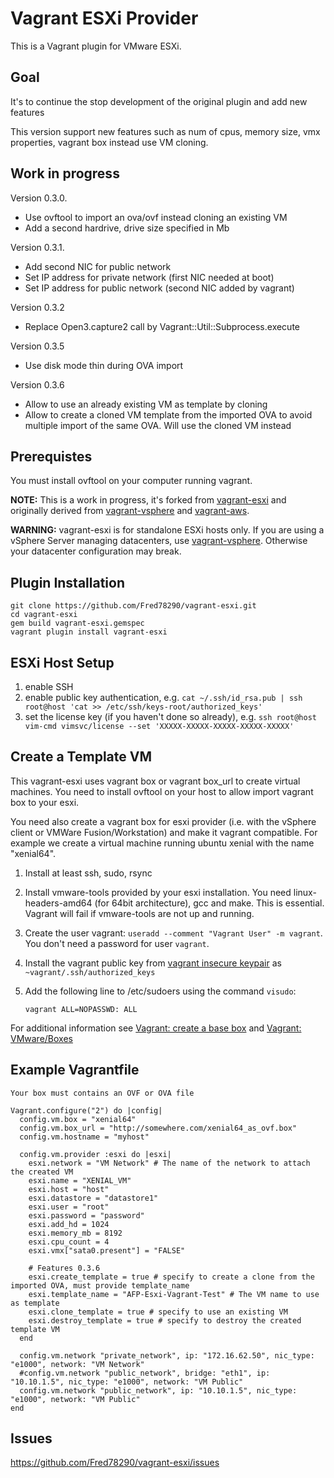 # Vagrant ESXi Provider

This is a Vagrant plugin for VMware ESXi.

## Goal

It's to continue the stop development of the original plugin and add new features

  This version support new features such as num of cpus, memory size, vmx properties, vagrant box instead use VM cloning.

## Work in progress

Version 0.3.0.

- Use ovftool to import an ova/ovf instead cloning an existing VM
- Add a second hardrive, drive size specified in Mb

Version 0.3.1.

- Add second NIC for public network
- Set IP address for private network (first NIC needed at boot)
- Set IP address for public network (second NIC added by vagrant)

Version 0.3.2

- Replace Open3.capture2 call by Vagrant::Util::Subprocess.execute

Version 0.3.5

- Use disk mode thin during OVA import

Version 0.3.6

- Allow to use an already existing VM as template by cloning
- Allow to create a cloned VM template from the imported OVA to avoid multiple import of the same OVA. Will use the cloned VM instead

## Prerequistes

You must install ovftool on your computer running vagrant.

**NOTE:** This is a work in progress, it's forked from
[vagrant-esxi](https://github.com/swobspace) and originally derived from
[vagrant-vsphere](https://github.com/nsidc/vagrant-vsphere) 
and [vagrant-aws](https://github.com/mitchellh/vagrant-aws).

**WARNING:** vagrant-esxi is for standalone ESXi hosts only. If you are
using a vSphere Server managing datacenters, use 
[vagrant-vsphere](https://github.com/nsidc/vagrant-vsphere). 
Otherwise your datacenter configuration may break.

## Plugin Installation

    git clone https://github.com/Fred78290/vagrant-esxi.git
    cd vagrant-esxi
    gem build vagrant-esxi.gemspec
    vagrant plugin install vagrant-esxi

## ESXi Host Setup

1. enable SSH
2. enable public key authentication, e.g. `cat ~/.ssh/id_rsa.pub | ssh root@host 'cat >> /etc/ssh/keys-root/authorized_keys'`
3. set the license key (if you haven't done so already), e.g. `ssh root@host vim-cmd vimsvc/license --set 'XXXXX-XXXXX-XXXXX-XXXXX-XXXXX'`

## Create a Template VM

This vagrant-esxi uses vagrant box or vagrant box_url to create virtual machines.
You need to install ovftool on your host to allow import vagrant box to your esxi.

You need also create a vagrant box for esxi provider
(i.e. with the vSphere client or VMWare Fusion/Workstation) and make it vagrant compatible. 
For example we create a virtual machine running ubuntu xenial with the name "xenial64".

1. Install at least ssh, sudo, rsync

2. Install vmware-tools provided by your esxi installation. 
You need linux-headers-amd64 (for 64bit architecture), gcc and make. This is essential.
Vagrant will fail if vmware-tools are not up and running.

3. Create the user vagrant: `useradd --comment "Vagrant User" -m vagrant`. You don't need a  password for user `vagrant`.

4. Install the vagrant public key 
from [vagrant insecure keypair](https://github.com/mitchellh/vagrant/tree/master/keys)
as `~vagrant/.ssh/authorized_keys` 
5. Add the following line to /etc/sudoers using the command `visudo`:

   `vagrant ALL=NOPASSWD: ALL`

For additional information see [Vagrant: create a base box](http://docs.vagrantup.com/v2/boxes/base.html) and
[Vagrant: VMware/Boxes](http://docs.vagrantup.com/v2/vmware/boxes.html)

## Example Vagrantfile

    Your box must contains an OVF or OVA file

    Vagrant.configure("2") do |config|
      config.vm.box = "xenial64"
      config.vm.box_url = "http://somewhere.com/xenial64_as_ovf.box"
      config.vm.hostname = "myhost"

      config.vm.provider :esxi do |esxi|
        esxi.network = "VM Network" # The name of the network to attach the created VM
        esxi.name = "XENIAL_VM"
        esxi.host = "host"
        esxi.datastore = "datastore1"
        esxi.user = "root"
        esxi.password = "password"
        esxi.add_hd = 1024
        esxi.memory_mb = 8192
        esxi.cpu_count = 4
        esxi.vmx["sata0.present"] = "FALSE"

        # Features 0.3.6
        esxi.create_template = true # specify to create a clone from the imported OVA, must provide template_name
        esxi.template_name = "AFP-Esxi-Vagrant-Test" # The VM name to use as template
        esxi.clone_template = true # specify to use an existing VM
        esxi.destroy_template = true # specify to destroy the created template VM
      end

      config.vm.network "private_network", ip: "172.16.62.50", nic_type: "e1000", network: "VM Network"
      #config.vm.network "public_network", bridge: "eth1", ip: "10.10.1.5", nic_type: "e1000", network: "VM Public"
      config.vm.network "public_network", ip: "10.10.1.5", nic_type: "e1000", network: "VM Public"
    end

## Issues

https://github.com/Fred78290/vagrant-esxi/issues
